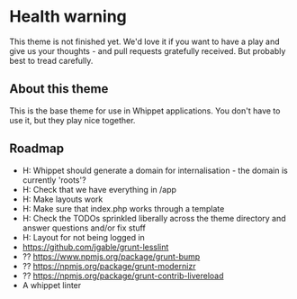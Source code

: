 # Health warning

This theme is not finished yet. We'd love it if you want to have a play and give us your thoughts - and pull requests gratefully received. But probably best to tread carefully.


## About this theme

This is the base theme for use in Whippet applications. You don't have to use it, but they play nice together.


## Roadmap 

* H: Whippet should generate a domain for internalisation - the domain is currently 'roots'?
* H: Check that we have everything in /app
* H: Make layouts work
* H: Make sure that index.php works through a template
* H: Check the TODOs sprinkled liberally across the theme directory and answer questions and/or fix stuff
* H: Layout for not being logged in
* https://github.com/jgable/grunt-lesslint
* ?? https://www.npmjs.org/package/grunt-bump
* ?? https://npmjs.org/package/grunt-modernizr
* ?? https://npmjs.org/package/grunt-contrib-livereload
* A whippet linter

